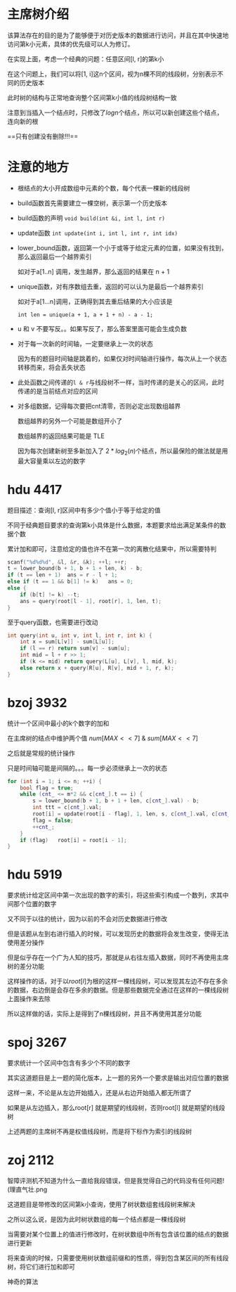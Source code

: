 # 主席树介绍

该算法存在的目的是为了能够便于对历史版本的数据进行访问，并且在其中快速地访问第k小元素，具体的优先级可以人为修订。

在实现上面，考虑一个经典的问题：任意区间[l, r]的第k小

在这个问题上，我们可以将[1, i]这n个区间，视为n棵不同的线段树，分别表示不同的历史版本

此时树的结构与正常地查询整个区间第k小值的线段树结构一致

注意到当插入一个结点时，只修改了$logn$个结点，所以可以新创建这些个结点，连向新的根  

 ==只有创建没有删除!!!==

# 注意的地方

* 根结点的大小开成数组中元素的个数，每个代表一棵新的线段树

* build函数首先需要建立一棵空树，表示第一个历史版本

* build函数的声明 `void build(int &i, int l, int r)`

* update函数 `int update(int i, int l, int r, int idx)`

* lower_bound函数，返回第一个小于或等于给定元素的位置，如果没有找到，那么返回最后一个越界索引

  如对于a[1..n] 调用，发生越界，那么返回的结果在 n + 1

* unique函数，对有序数组去重，返回的可以认为是最后一个越界索引

  如对于a[1...n]调用，正确得到其去重后结果的大小应该是

  `int len = unique(a + 1, a + 1 + n) - a - 1;`

* u 和 v 不要写反。。如果写反了，那么答案里面可能会生成负数

* 对于每一次新的时间轴，一定要继承上一次的状态

  因为有的题目时间轴是跳着的，如果仅对时间轴进行操作，每次从上一个状态转移而来，将会丢失状态

* 此处函数之间传递的`l & r`与线段树不一样，当时传递的是关心的区间，此时传递的是当前结点对应的区间

* 对多组数据，记得每次要把cnt清零，否则必定出现数组越界

  数组越界的另外一个可能是数组开小了

  数组越界的返回结果可能是 TLE

  因为每次创建新树至多新加入了 $2*log_2(n)$个结点，所以最保险的做法就是用最大容量乘以左边的数字

# hdu 4417

题目描述：查询[l, r]区间中有多少个值小于等于给定的值

不同于经典题目要求的查询第k小具体是什么数据，本题要求给出满足某条件的数据个数

累计加和即可，注意给定的值也许不在第一次的离散化结果中，所以需要特判

```c++
scanf("%d%d%d", &l, &r, &k); ++l; ++r;
t = lower_bound(b + 1, b + 1 + len, k) - b;
if (t == len + 1)  ans = r - l + 1;
else if (t == 1 && b[1] != k)   ans = 0;
else {
    if (b[t] != k) --t;
    ans = query(root[l - 1], root[r], 1, len, t);
}
```

至于query函数，也需要进行改动

```c++
int query(int u, int v, int l, int r, int k) {
    int x = sum[L[v]] - sum[L[u]];
    if (l == r) return sum[v] - sum[u];
    int mid = l + r >> 1;
    if (k <= mid) return query(L[u], L[v], l, mid, k);
    else return x + query(R[u], R[v], mid + 1, r, k);
}
```

# bzoj 3932

统计一个区间中最小的k个数字的加和

在主席树的结点中维护两个值 $num[MAX<<7]$  & $sum[MAX<<7]$

之后就是常规的统计操作

只是时间轴可能是间隔的。。。每一步必须继承上一次的状态

```c++
for (int i = 1; i <= n; ++i) {
    bool flag = true;
    while (cnt_ <= m*2 && c[cnt_].t == i) {
        s = lower_bound(b + 1, b + 1 + len, c[cnt_].val) - b;
        int ttt = c[cnt_].val;
        root[i] = update(root[i - flag], 1, len, s, c[cnt_].val, c[cnt_].type);
        flag = false;
        ++cnt_;
    }
    if (flag)   root[i] = root[i - 1];  
}
```



# hdu 5919

要求统计给定区间中第一次出现的数字的索引，将这些索引构成一个数列，求其中间那个位置的数字

又不同于以往的统计，因为以前的不会对历史数据进行修改

但是该题从左到右进行插入的时候，可以发现历史的数据将会发生改变，使得无法使用差分操作

但是似乎存在一个广为人知的技巧，那就是从右往左插入数据，同时不再使用主席树的差分功能

这样操作的话，对于以$root[l]$为根的这样一棵线段树，可以发现其左边不存在多余的数据，右边倒是会存在多余的数据。但是那些数据完全通过在这样的一棵线段树上面操作来去除

所以这样做的话，实际上是得到了n棵线段树，并且不再使用其差分功能

# spoj 3267

要求统计一个区间中包含有多少个不同的数字

其实这道题目是上一题的简化版本，上一题的另外一个要求是输出对应位置的数据

这样一来，不论是从左边开始插入，还是从右边开始插入都无所谓了

如果是从左边插入，那么root[r] 就是期望的线段树，否则root[l] 就是期望的线段树

上述两题的主席树不再是权值线段树，而是将下标作为索引的线段树



# zoj 2112

智障评测机不知道为什么一直给我段错误，但是我觉得自己的代码没有任何问题!(理直气壮.png

这道题目是带修改的区间第k小查询，使用了树状数组套线段树来解决

之所以这么说，是因为此时树状数组的每一个结点都是一棵线段树

当需要对某个位置上的值进行修改时，在树状数组中所有包含该位置的结点的数据进行更新

将来查询的时候，只需要使用树状数组前缀和的性质，得到包含某区间的所有线段树，将它们进行加和即可

神奇的算法
